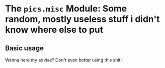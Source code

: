# The ```pics.misc``` Module: Some random, mostly useless stuff i didn't know where else to put

## Basic usage

Wanna here my advise? Don't even botter using this shit!


